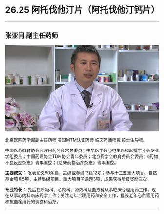 # 26.25 阿托伐他汀片（阿托伐他汀钙片）

---

## 张亚同 副主任药师

![1684767269679](image/c26_025/1684767269679.png)

北京医院药学部副主任药师 美国MTM认证药师 临床药师师资 硕士生导师。

中国医药教育协会合理用药分会常务委员；中华医学会心电生理和起搏学分会专业学组委员；中国药理协会TDM协会青年委员；北京药学会教育委员会委员；《药物不良反应杂志》青年编委；《临床药物治疗杂志》青年编委。

**主要成就：** 发表论文80余篇，主编或参编书籍12项；参与十三五重大项目、自然基金项目5项，主持局级项目、重大项目子课题3项，成果获得局级奖励三次。

**专业特长：** 先后在呼吸科、心内科、肾内科及血液科从事临床合理用药工作，现在从事心内科临床药学工作；关注老年合理用药和安全工作，擅长老年心血管用药和抗血栓用药的调整和治疗。

---
